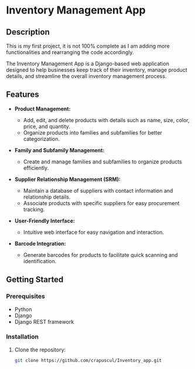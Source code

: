 # Inventory Management App



## Description

This is my first project, it is not 100% complete as I am adding more functionalities and rearranging the code accordingly.

The Inventory Management App is a Django-based web application designed to help businesses keep track of their inventory, manage product details, and streamline the overall inventory management process.

## Features

- **Product Management:**
  - Add, edit, and delete products with details such as name, size, color, price, and quantity.
  - Organize products into families and subfamilies for better categorization.

- **Family and Subfamily Management:**
  - Create and manage families and subfamilies to organize products efficiently.
    
- **Supplier Relationship Management (SRM):**
  - Maintain a database of suppliers with contact information and relationship details.
  - Associate products with specific suppliers for easy procurement tracking.

- **User-Friendly Interface:**
  - Intuitive web interface for easy navigation and interaction.

- **Barcode Integration:**
  - Generate barcodes for products to facilitate quick scanning and identification.

## Getting Started

### Prerequisites

- Python 
- Django
- Django REST framework


### Installation

1. Clone the repository:

   ```bash
   git clone https://github.com/crapuscul/Inventory_app.git
